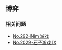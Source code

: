 ## 博弈
### 相关问题
+ [No.292-Nim 游戏](../solutions/384/292.md)
+ [No.2029-石子游戏 IX](../solutions/2048/2029.md)